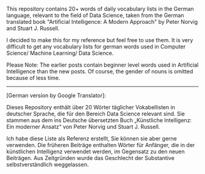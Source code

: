 This repository contains 20+ words of daily vocabulary lists in the German language, relevant to the field of Data Science, taken from the German translated book "Artificial Intelligence: A Modern Approach" by Peter Norvig and Stuart J. Russell. 

I decided to make this for my reference but feel free to use them. It is very difficult to get any vocabulary lists for german words used in Computer Science/ Machine Learning/ Data Science. 

Please Note: The earlier posts contain beginner level words used in Artificial Intelligence than the new posts. Of course, the gender of nouns is omitted because of less time. 

********************************************************************************************************************************************************************************************************************************************************************************************************************

[German version by Google Translator]:

Dieses Repository enthält über 20 Wörter täglicher Vokabellisten in deutscher Sprache, die für den Bereich Data Science relevant sind. Sie stammen aus dem ins Deutsche übersetzten Buch „Künstliche Intelligenz: Ein moderner Ansatz“ von Peter Norvig und Stuart J. Russell.

Ich habe diese Liste als Referenz erstellt, Sie können sie aber gerne verwenden. Die früheren Beiträge enthalten Wörter für Anfänger, die in der künstlichen Intelligenz verwendet werden, im Gegensatz zu den neuen Beiträgen. Aus Zeitgründen wurde das Geschlecht der Substantive selbstverständlich weggelassen.








